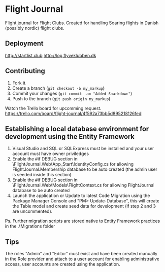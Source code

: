 Flight Journal
=============

Flight journal for Flight Clubs.
Created for handling Soaring flights in Danish (possibly nordic) flight clubs.

Deployment
------------
http://startlist.club
http://log.flyveklubben.dk

Contributing
------------

1. Fork it.
2. Create a branch (`git checkout -b my_markup`)
3. Commit your changes (`git commit -am "Added Snarkdown"`)
4. Push to the branch (`git push origin my_markup`)

Watch the Trello board for upcomming request.
https://trello.com/board/flight-journal/4f592a73bb5d895218126fed

Establishing a local database environment for development using the Entity Framework 
------------
1. Visual Studio and SQL or SQLExpress must be installed and your user account must have owner priviledges
2. Enable the #if DEBUG section in \FlightJournal.Web\App_Start\IdentityConfig.cs for allowing FlightJournal.Membership database to be auto created (the admin user is seeded inside this section)
3. Enable the #if DEBUG section in \FlightJournal.Web\Models\FlightContext.cs for allowing FlightJournal database to be auto created
4. Launch the application or Update to latest Code Migration using the Package Manager Console and "PM> Update-Database", this will create the Table model and create seed data for development (if step 2 and 3 are uncommented).

Ps. Further migration scripts are stored native to Entity Framework practices in the .\Migrations folder 

Tips
-------------
The roles "Admin" and "Editor" must exist and have been created manually in the Role provider and attach to a user account for enabling administrative access, user accounts are created using the application.


